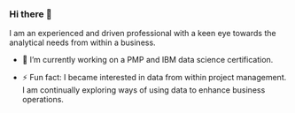 ### Hi there 👋


I am an experienced and driven professional with a keen eye towards the analytical needs from within a business. 

- 🔭 I’m currently working on a PMP and IBM data science certification.

- ⚡ Fun fact: I became interested in data from within project management.  I am continually exploring ways of using data to enhance business operations.


